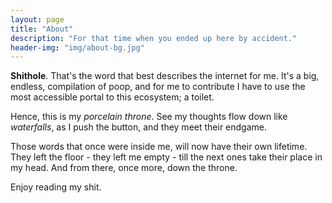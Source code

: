 ```yaml
---
layout: page
title: "About"
description: "For that time when you ended up here by accident."
header-img: "img/about-bg.jpg"
---
```


**Shithole**. That's the word that best describes the internet for me. It's a big, endless, compilation of poop, and for me to contribute I have to use the most accessible portal to this ecosystem; a toilet.

Hence, this is my _porcelain throne_. See my thoughts flow down like _waterfalls_, as I push the button, and they meet their endgame.

Those words that once were inside me, will now have their own lifetime. They left the floor - they left me empty - till the next ones take their place in my head. And from there, once more, down the throne.

Enjoy reading my shit.
